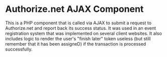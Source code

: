 Authorize.net AJAX Component
============================

This is a PHP component that is called via AJAX to submit a request to Authorize.net and report back its success status. It was used in an event registration system that was implemented on several client websites. It also includes logic to render the user's "finish later" token useless (but still remember that it has been assigneD) if the transaction is processed successfully.
